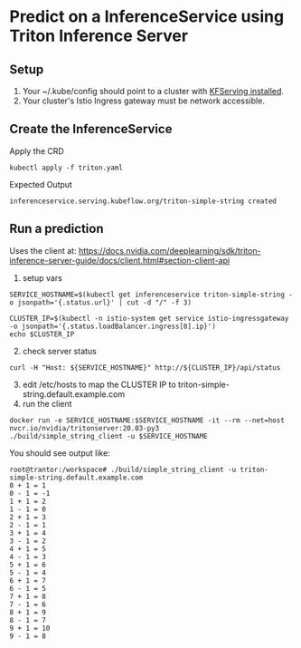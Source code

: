
# Predict on a InferenceService using Triton Inference Server
## Setup
1. Your ~/.kube/config should point to a cluster with [KFServing installed](https://github.com/kubeflow/kfserving/blob/master/docs/DEVELOPER_GUIDE.md#deploy-kfserving).
2. Your cluster's Istio Ingress gateway must be network accessible.

## Create the InferenceService
Apply the CRD
```
kubectl apply -f triton.yaml 
```

Expected Output
```
inferenceservice.serving.kubeflow.org/triton-simple-string created
```

## Run a prediction
Uses the client at: https://docs.nvidia.com/deeplearning/sdk/triton-inference-server-guide/docs/client.html#section-client-api


1. setup vars
```
SERVICE_HOSTNAME=$(kubectl get inferenceservice triton-simple-string -o jsonpath='{.status.url}' | cut -d "/" -f 3)

CLUSTER_IP=$(kubectl -n istio-system get service istio-ingressgateway -o jsonpath='{.status.loadBalancer.ingress[0].ip}')
echo $CLUSTER_IP
```
2. check server status
```
curl -H "Host: ${SERVICE_HOSTNAME}" http://${CLUSTER_IP}/api/status
```
3. edit /etc/hosts to map the CLUSTER IP to triton-simple-string.default.example.com
4. run the client
```
docker run -e SERVICE_HOSTNAME:$SERVICE_HOSTNAME -it --rm --net=host nvcr.io/nvidia/tritonserver:20.03-py3
./build/simple_string_client -u $SERVICE_HOSTNAME
```

You should see output like:
```
root@trantor:/workspace# ./build/simple_string_client -u triton-simple-string.default.example.com
0 + 1 = 1
0 - 1 = -1
1 + 1 = 2
1 - 1 = 0
2 + 1 = 3
2 - 1 = 1
3 + 1 = 4
3 - 1 = 2
4 + 1 = 5
4 - 1 = 3
5 + 1 = 6
5 - 1 = 4
6 + 1 = 7
6 - 1 = 5
7 + 1 = 8
7 - 1 = 6
8 + 1 = 9
8 - 1 = 7
9 + 1 = 10
9 - 1 = 8
```
